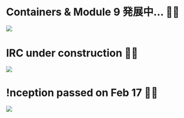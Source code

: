 
# Containers & Module 9 発展中... :woman_astronaut:
![](https://i.imgur.com/IYQ9WYt.jpg)
&nbsp;

<!---
![](https://i.imgur.com/NKUmw2h.jpg)
--->

# IRC under construction :woman_farmer:
![](https://i.imgur.com/BdLTynx.jpg)


# !nception passed on Feb 17 :elf_woman:
![](https://i.imgur.com/w2XPjaZ.png)

<!---
![](https://i.imgur.com/Op6BF0O.png)
--->
